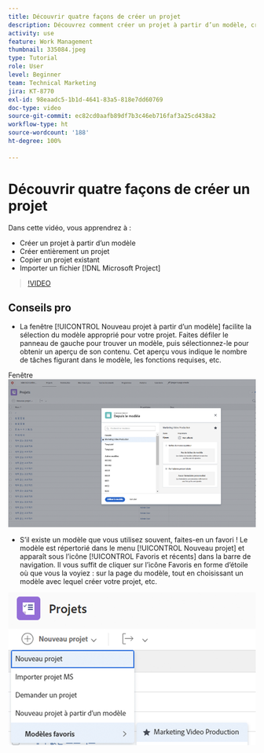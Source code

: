```yaml
---
title: Découvrir quatre façons de créer un projet
description: Découvrez comment créer un projet à partir d’un modèle, créer entièrement un projet, copier un projet existant ou importer un fichier  [!DNL Microsoft Project] .
activity: use
feature: Work Management
thumbnail: 335084.jpeg
type: Tutorial
role: User
level: Beginner
team: Technical Marketing
jira: KT-8770
exl-id: 98eaadc5-1b1d-4641-83a5-818e7dd60769
doc-type: video
source-git-commit: ec82cd0aafb89df7b3c46eb716faf3a25cd438a2
workflow-type: ht
source-wordcount: '188'
ht-degree: 100%

---
```


# Découvrir quatre façons de créer un projet

Dans cette vidéo, vous apprendrez à :

* Créer un projet à partir d’un modèle
* Créer entièrement un projet
* Copier un projet existant
* Importer un fichier [!DNL Microsoft Project]

>[!VIDEO](https://video.tv.adobe.com/v/335084/?quality=12&learn=on)

## Conseils pro

* La fenêtre [!UICONTROL Nouveau projet à partir d’un modèle] facilite la sélection du modèle approprié pour votre projet. Faites défiler le panneau de gauche pour trouver un modèle, puis sélectionnez-le pour obtenir un aperçu de son contenu. Cet aperçu vous indique le nombre de tâches figurant dans le modèle, les fonctions requises, etc.

Fenêtre ![[!UICONTROL Nouveau projet à partir d’un modèle]](assets/planner-fund-new-project-from-template-window.png)

* S’il existe un modèle que vous utilisez souvent, faites-en un favori ! Le modèle est répertorié dans le menu [!UICONTROL Nouveau projet] et apparaît sous l’icône [!UICONTROL Favoris et récents] dans la barre de navigation. Il vous suffit de cliquer sur l’icône Favoris en forme d’étoile où que vous la voyiez : sur la page du modèle, tout en choisissant un modèle avec lequel créer votre projet, etc.

![[!UICONTROL Liste des Modèles favoris] sous le bouton [!UICONTROL Nouveau projet]](assets/planner-fund-template-favorites.png)

<!---
learn more:
create a project using a template
create a project
copy a project
import a project from Microsoft Project
--->
